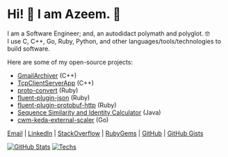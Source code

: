# Hi! 👋 I am Azeem. 🙂

I am a Software Engineer; and, an autodidact polymath and polyglot. 🤓  
I use C, C++, Go, Ruby, Python, and other languages/tools/technologies to build software.  

Here are some of my open-source projects:

- [GmailArchiver](https://github.com/iamazeem/GmailArchiver) (C++)
- [TcpClientServerApp](https://github.com/iamazeem/TcpClientServerApp) (C++)
- [proto-convert](https://github.com/iamazeem/proto-convert) (Ruby)
- [fluent-plugin-json](https://github.com/iamazeem/fluent-plugin-json) (Ruby)
- [fluent-plugin-protobuf-http](https://github.com/iamazeem/fluent-plugin-protobuf-http) (Ruby)
- [Sequence Similarity and Identity Calculator](https://github.com/iamazeem/ssic) (Java)
- [cwm-keda-external-scaler](https://github.com/iamazeem/cwm-keda-external-scaler) (Go)

[Email](mailto:azeem.sajid@gmail.com) |
[LinkedIn](https://www.linkedin.com/in/az33msajid) |
[StackOverflow](https://stackoverflow.com/users/7670262/azeem) |
[RubyGems](https://rubygems.org/profiles/iamAzeem) |
[GitHub](https://github.com/iamAzeem) |
[GitHub Gists](https://gist.github.com/iamAzeem)

[![GitHub Stats](https://github-readme-stats.vercel.app/api?username=iamAzeem&theme=algolia&show_icons=true&count_private=true)](https://github.com/iamAzeem/)
[![Techs](https://github-readme-stats.vercel.app/api/top-langs/?username=iamAzeem&theme=algolia&langs_count=10&layout=compact&hide_title=true)](https://github.com/iamAzeem/)

